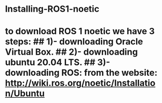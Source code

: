 # Installing-ROS1-noetic
# to download ROS 1 noetic we have 3 steps:  ## 1)- downloading Oracle Virtual Box.  ## 2)- downloading ubuntu 20.04 LTS.  ## 3)- downloading ROS: from the website: http://wiki.ros.org/noetic/Installation/Ubuntu
